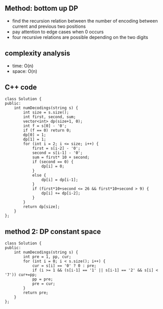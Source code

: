 ## Method: bottom up DP
- find the recursion relation between the number of encoding between current and previous two positions
- pay attention to edge cases when 0 occurs
- four recursive relations are possible depending on the two digits

## complexity analysis
- time: O(n)
- space: O(n)

## C++ code
```
class Solution {
public:
    int numDecodings(string s) {
        int size = s.size();
        int first, second, sum;
        vector<int> dp(size+1, 0);
        int f = s[0] - '0';
        if (f == 0) return 0;
        dp[0] = 1;
        dp[1] = 1;
        for (int i = 2; i <= size; i++) {
            first = s[i-2] - '0';
            second = s[i-1] - '0';
            sum = first* 10 + second;
            if (second == 0) {
                dp[i] = 0;
            }
            else {
                dp[i] = dp[i-1];
            }
            if (first*10+second <= 26 && first*10+second > 9) {
                dp[i] += dp[i-2];
            }
        }
        return dp[size];
    }
};
```

## method 2: DP constant space
```
class Solution {
public:
    int numDecodings(string s) {
        int pre = 1, pp, cur;
        for (int i = 0; i < s.size(); i++) {
            cur = s[i] == '0' ? 0 : pre;
            if (i >= 1 && (s[i-1] == '1' || s[i-1] == '2' && s[i] < '7')) cur+=pp;
            pp = pre;
            pre = cur;
        }
        return pre;
    }
};
```
